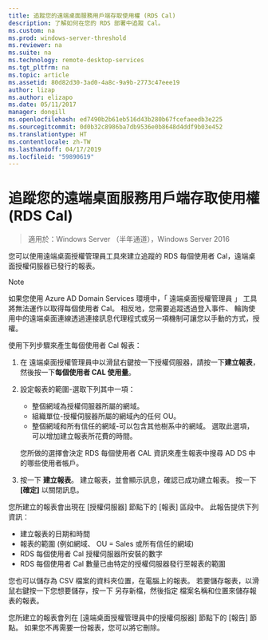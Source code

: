 ```yaml
---
title: 追蹤您的遠端桌面服務用戶端存取使用權 (RDS Cal)
description: 了解如何在您的 RDS 部署中追蹤 Cal。
ms.custom: na
ms.prod: windows-server-threshold
ms.reviewer: na
ms.suite: na
ms.technology: remote-desktop-services
ms.tgt_pltfrm: na
ms.topic: article
ms.assetid: 80d82d30-3ad0-4a8c-9a9b-2773c47eee19
author: lizap
ms.author: elizapo
ms.date: 05/11/2017
manager: dongill
ms.openlocfilehash: ed7490b2b61eb516d43b280b67fcefaeedb3e225
ms.sourcegitcommit: 0d0b32c8986ba7db9536e0b8648d4ddf9b03e452
ms.translationtype: HT
ms.contentlocale: zh-TW
ms.lasthandoff: 04/17/2019
ms.locfileid: "59890619"
---
```

# <a name="track-your-remote-desktop-services-client-access-licenses-rds-cals"></a>追蹤您的遠端桌面服務用戶端存取使用權 (RDS Cal)

>適用於：Windows Server （半年通道），Windows Server 2016

您可以使用遠端桌面授權管理員工具來建立追蹤的 RDS 每個使用者 Cal，遠端桌面授權伺服器已發行的報表。

> [!NOTE]
>  如果您使用 Azure AD Domain Services 環境中，「 遠端桌面授權管理員 」 工具將無法運作以取得每個使用者 Cal。 相反地，您需要追蹤透過登入事件、 輪詢使用中的遠端桌面連線透過連接訊息代理程式或另一項機制可讓您以手動的方式，授權。 

使用下列步驟來產生每個使用者 Cal 報表：

1. 在 遠端桌面授權管理員中以滑鼠右鍵按一下授權伺服器，請按一下**建立報表**，然後按一下**每個使用者 CAL 使用量**。
2. 設定報表的範圍-選取下列其中一項：
   - 整個網域為授權伺服器所屬的網域。
   - 組織單位-授權伺服器所屬的網域內的任何 OU。
   - 整個網域和所有信任的網域-可以包含其他樹系中的網域。 選取此選項，可以增加建立報表所花費的時間。

   您所做的選擇會決定 RDS 每個使用者 CAL 資訊來產生報表中搜尋 AD DS 中的哪些使用者帳戶。
3. 按一下 **建立報表**。 建立報表，並會顯示訊息，確認已成功建立報表。 按一下 **[確定]** 以關閉訊息。

您所建立的報表會出現在 [授權伺服器] 節點下的 [報表] 區段中。 此報告提供下列資訊：

- 建立報表的日期和時間
- 報表的範圍 (例如網域、 OU = Sales 或所有信任的網域)
- RDS 每個使用者 Cal 授權伺服器所安裝的數字
- RDS 每個使用者 Cal 數量已由特定的授權伺服器發行至報表的範圍

您也可以儲存為 CSV 檔案的資料夾位置，在電腦上的報表。 若要儲存報表，以滑鼠右鍵按一下您想要儲存，按一下 另存新檔，然後指定 檔案名稱和位置來儲存報表的報表。

您所建立的報表會列在 [遠端桌面授權管理員中的授權伺服器] 節點下的 [報告] 節點。 如果您不再需要一份報表，您可以將它刪除。
